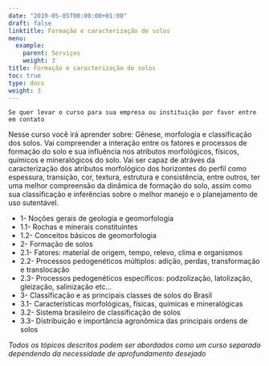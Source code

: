 ```yaml
---
date: "2019-05-05T00:00:00+01:00"
draft: false
linktitle: Formação e caracterização de solos
menu:
  example:
    parent: Serviços
    weight: 3
title: Formação e caracterização de solos
toc: true
type: docs
weight: 3
---
```


`Se quer levar o curso para sua empresa ou instituição por favor entre em contato`

Nesse curso você irá aprender sobre: Gênese, morfologia e classificação dos solos. Vai compreender a interação entre os fatores e processos de formação do solo e sua influência nos atributos morfológicos, físicos, químicos e mineralógicos do solo. Vai ser capaz de atráves da caracterização dos atributos morfológico dos horizontes do perfil como espessura, transição, cor, textura, estrutura e consistência, entre outros, ter uma melhor compreensão da dinâmica de formação do solo, assim como sua classificação e inferências sobre o melhor manejo e o planejamento de uso sutentável.

- 1- Noções gerais de geologia e geomorfologia
- 1.1- Rochas e minerais constituintes
- 1.2- Conceitos básicos de geomorfologia
- 2- Formação de solos
- 2.1- Fatores: material de origem, tempo, relevo, clima e organismos
- 2.2- Processos pedogenéticos múltiplos: adição, perdas, transformação e translocação
- 2.3- Processos   pedogenéticos   específicos:   podzolização,   latolização,   gleização,   salinização   etc...
- 3- Classificação e as principais classes de solos do Brasil
- 3.1- Características morfológicas, físicas, químicas e mineralógicas
- 3.2- Sistema brasileiro de classificação de solos
- 3.3- Distribuição e importância agronômica das principais ordens de solos

*Todos os tópicos descritos podem ser abordados como um curso separado dependendo da necessidade de aprofundamento desejado*

